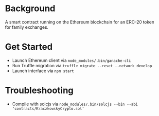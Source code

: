 # Background
A smart contract running on the Ethereum blockchain for an ERC-20 token for family exchanges.

# Get Started
- Launch Ethereum client via ```node_modules/.bin/ganache-cli```
- Run Truffle migration via ```truffle migrate --reset --network develop```
- Launch interface via ```npm start```


# Troubleshooting
- Compile with solcjs via ```node_modules/.bin/solcjs --bin --abi 'contracts/KraczkowskyCrypto.sol'```
